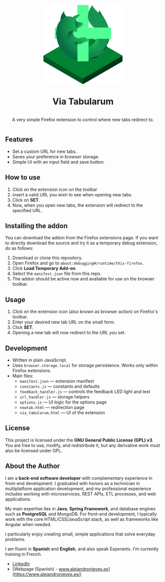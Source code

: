 <div align="center" style="display: flex; flex-direction: column; align-items: center">
<img src="icons/icon_viatabularum.png" alt="Via Tabularum Logo" width="256px" height="256px"/>
<h1>Via Tabularum</h1>
<p>A very simple Firefox extension to control where new tabs redirect to.</p>
</div>

## Features

- Set a custom URL for new tabs.
- Saves your preference in browser storage.
- Simple UI with an input field and save button.

## How to use

1. Click on the extension icon on the toolbar
2. insert a valid URL you wish to see when opening new tabs.
3. Click on **SET**.
4. Now, when you open new tabs, the extension will redirect to the specified URL.

## Installing the addon

You can download the addon from the Firefox extensions page.
If you want to directly download the source and try it as a temporary debug extension, do as follows:

1. Download or clone this repository.
2. Open Firefox and go to `about:debugging#/runtime/this-firefox`.
3. Click **Load Temporary Add-on**.
4. Select the `manifest.json` file from this repo.
5. The addon should be active now and available for use on the browser toolbar.

## Usage

1. Click on the extension icon (also known as browser action) on Firefox's toolbar. 
2. Enter your desired new tab URL on the small form.
3. Click **SET**.
4. Opening a new tab will now redirect to the URL you set.

## Development

- Written in plain JavaScript.
- Uses `browser.storage.local` for storage persistence. Works only within Firefox extensions.
- Main files:
    - `manifest.json` — extension manifest
    - `constants.js` — constants and defaults
    - `feedback_handler.js` — controls the feedback LED light and text
    - `url_handler.js` — storage helpers
    - `options.js` — UI logic for the options page
    - `newtab.html` — redirection page
    - `via_tabularum.html` — UI of the extension 


## License

This project is licensed under the **GNU General Public License (GPL) v3**.  
You are free to use, modify, and redistribute it, but any derivative work must also be licensed under GPL.

## About the Author

I am a **back-end software developer** with complementary experience in front-end development.
I graduated with honors as a technician in multiplatform application development, and my professional experience includes working with microservices, REST APIs, ETL processes, and web applications.

My main expertise lies in **Java**, **Spring Framework**, and database engines such as **PostgreSQL** and MongoDB. For front-end development, I typically work with the core HTML/CSS/JavaScript stack, as well as frameworks like Angular when needed.

I particularly enjoy creating small, simple applications that solve everyday problems.

I am fluent in **Spanish** and **English**, and also speak Esperanto. I'm currently training in French.

- [LinkedIn](https://www.linkedin.com/in/alejandro-n-970b93240/)
- [Webpage (Spanish) - www.alejandronieves.es](https://www.alejandronieves.es/)
